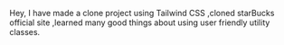 Hey,
I have made a clone project  using Tailwind CSS ,cloned starBucks official site ,learned many good things about using user friendly utility classes.